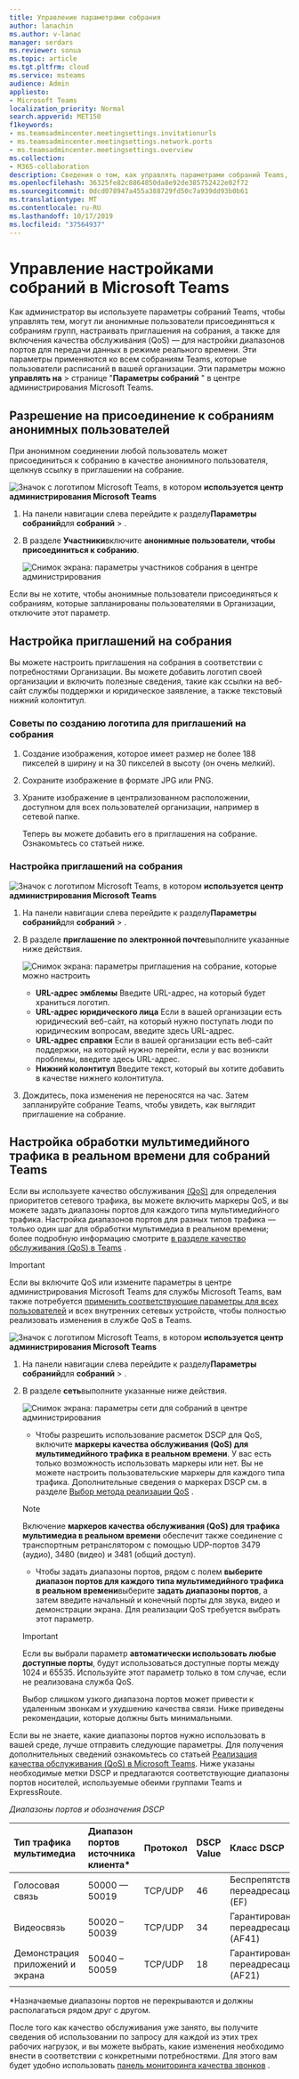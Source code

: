 ```yaml
---
title: Управление параметрами собрания
author: lanachin
ms.author: v-lanac
manager: serdars
ms.reviewer: sonua
ms.topic: article
ms.tgt.pltfrm: cloud
ms.service: msteams
audience: Admin
appliesto:
- Microsoft Teams
localization_priority: Normal
search.appverid: MET150
f1keywords:
- ms.teamsadmincenter.meetingsettings.invitationurls
- ms.teamsadmincenter.meetingsettings.network.ports
- ms.teamsadmincenter.meetingsettings.overview
ms.collection:
- M365-collaboration
description: Сведения о том, как управлять параметрами собраний Teams, которые пользователи расписаний в вашей организации.
ms.openlocfilehash: 36325fe82c8864850da8e92de385752422e02f72
ms.sourcegitcommit: 0dcd078947a455a388729fd50c7a939dd93b0b61
ms.translationtype: MT
ms.contentlocale: ru-RU
ms.lasthandoff: 10/17/2019
ms.locfileid: "37564937"
---
```

# <a name="manage-meeting-settings-in-microsoft-teams"></a>Управление настройками собраний в Microsoft Teams

Как администратор вы используете параметры собраний Teams, чтобы управлять тем, могут ли анонимные пользователи присоединяться к собраниям групп, настраивать приглашения на собрания, а также для включения качества обслуживания (QoS) — для настройки диапазонов портов для передачи данных в режиме реального времени. Эти параметры применяются ко всем собраниям Teams, которые пользователи расписаний в вашей организации. Эти параметры можно **управлять на** > странице "**Параметры собраний** " в центре администрирования Microsoft Teams.

## <a name="allow-anonymous-users-to-join-meetings"></a>Разрешение на присоединение к собраниям анонимных пользователей

При анонимном соединении любой пользователь может присоединиться к собранию в качестве анонимного пользователя, щелкнув ссылку в приглашении на собрание.

![Значок с логотипом](media/teams-logo-30x30.png) Microsoft Teams, в котором **используется центр администрирования Microsoft Teams**

1. На панели навигации слева перейдите к разделу**Параметры собраний**для **собраний** > .
2. В разделе **Участники**включите **анонимные пользователи, чтобы присоединиться к собранию**.

    ![Снимок экрана: параметры участников собрания в центре администрирования](media/meeting-settings-participants.png "Снимок экрана с параметрами участников собрания Teams в центре администрирования Microsoft Teams")

Если вы не хотите, чтобы анонимные пользователи присоединяться к собраниям, которые запланированы пользователями в Организации, отключите этот параметр.

## <a name="customize-meeting-invitations"></a>Настройка приглашений на собрания

Вы можете настроить приглашения на собрания в соответствии с потребностями Организации. Вы можете добавить логотип своей организации и включить полезные сведения, такие как ссылки на веб-сайт службы поддержки и юридическое заявление, а также текстовый нижний колонтитул.

### <a name="tips-for-creating-a-logo-for-meeting-invitations"></a>Советы по созданию логотипа для приглашений на собрания  

1. Создание изображения, которое имеет размер не более 188 пикселей в ширину и на 30 пикселей в высоту (он очень мелкий).
2. Сохраните изображение в формате JPG или PNG.
3. Храните изображение в централизованном расположении, доступном для всех пользователей организации, например в сетевой папке.

    Теперь вы можете добавить его в приглашения на собрание. Ознакомьтесь со статьей ниже.

### <a name="customize-your-meeting-invitations"></a>Настройка приглашений на собрания

![Значок с логотипом](media/teams-logo-30x30.png) Microsoft Teams, в котором **используется центр администрирования Microsoft Teams**

1. На панели навигации слева перейдите к разделу**Параметры собраний**для **собраний** > .
2. В разделе **приглашение по электронной почте**выполните указанные ниже действия.

    ![Снимок экрана: параметры приглашения на собрание, которые можно настроить](media/meeting-settings-invitation.png "Снимок экрана с параметрами приглашения на собрание, которые можно настроить для собраний Teams")

    - **URL-адрес эмблемы** Введите URL-адрес, на который будет храниться логотип.
    - **URL-адрес юридического лица** Если в вашей организации есть юридический веб-сайт, на который нужно поступать люди по юридическим вопросам, введите здесь URL-адрес.
    - **URL-адрес справки** Если в вашей организации есть веб-сайт поддержки, на который нужно перейти, если у вас возникли проблемы, введите здесь URL-адрес.
    - **Нижний колонтитул** Введите текст, который вы хотите добавить в качестве нижнего колонтитула.
3. Дождитесь, пока изменения не переносятся на час. Затем запланируйте собрание Teams, чтобы увидеть, как выглядит приглашение на собрание.  

## <a name="set-how-you-want-to-handle-real-time-media-traffic-for-teams-meetings"></a>Настройка обработки мультимедийного трафика в реальном времени для собраний Teams

<a name="bknetwork"> </a>

Если вы используете качество обслуживания [(QoS)](qos-in-teams.md) для определения приоритетов сетевого трафика, вы можете включить маркеры QoS, и вы можете задать диапазоны портов для каждого типа мультимедийного трафика. Настройка диапазонов портов для разных типов трафика — только один шаг для обработки мультимедиа в реальном времени; более подробную информацию смотрите [в разделе качество обслуживания (QoS) в Teams](qos-in-teams.md) .

> [!IMPORTANT]
> Если вы включите QoS или измените параметры в центре администрирования Microsoft Teams для службы Microsoft Teams, вам также потребуется [применить соответствующие параметры для всех пользователей](QoS-in-Teams-clients.md) и всех внутренних сетевых устройств, чтобы полностью реализовать изменения в службе QoS в Teams.

 ![Значок с логотипом](media/teams-logo-30x30.png) Microsoft Teams, в котором **используется центр администрирования Microsoft Teams**

1. На панели навигации слева перейдите к разделу**Параметры собраний**для **собраний** > .
2. В разделе **сеть**выполните указанные ниже действия.

    ![Снимок экрана: параметры сети для собраний в центре администрирования](media/meeting-settings-network.png "Снимок экрана с параметрами сети для собраний Teams в центре администрирования Microsoft Teams")

    - Чтобы разрешить использование расметок DSCP для QoS, включите **маркеры качества обслуживания (QoS) для мультимедийного трафика в реальном времени**. У вас есть только возможность использовать маркеры или нет. Вы не можете настроить пользовательские маркеры для каждого типа трафика. Дополнительные сведения о маркерах DSCP см. в разделе [Выбор метода реализации QoS](QoS-in-Teams.md#select-a-qos-implementation-method) .
    > [!NOTE] 
    > Включение **маркеров качества обслуживания (QoS) для трафика мультимедиа в реальном времени** обеспечит также соединение с транспортным ретранслятором с помощью UDP-портов 3479 (аудио), 3480 (видео) и 3481 (общий доступ).
    - Чтобы задать диапазоны портов, рядом с полем **выберите диапазон портов для каждого типа мультимедийного трафика в реальном времени**выберите **задать диапазоны портов**, а затем введите начальный и конечный порты для звука, видео и демонстрации экрана. Для реализации QoS требуется выбрать этот параметр.
    > [!IMPORTANT]
    > Если вы выбрали параметр **автоматически использовать любые доступные порты**, будут использоваться доступные порты между 1024 и 65535. Используйте этот параметр только в том случае, если не реализована служба QoS.
    >
    > Выбор слишком узкого диапазона портов может привести к удаленным звонкам и ухудшению качества связи. Ниже приведены рекомендации, которые должны быть минимальными.

Если вы не знаете, какие диапазоны портов нужно использовать в вашей среде, лучше отправить следующие параметры. Для получения дополнительных сведений ознакомьтесь со статьей [Реализация качества обслуживания (QoS) в Microsoft Teams](QoS-in-Teams.md). Ниже указаны необходимые метки DSCP и предлагаются соответствующие диапазоны портов носителей, используемые обеими группами Teams и ExpressRoute.

_Диапазоны портов и обозначения DSCP_

Тип трафика мультимедиа| Диапазон портов источника клиента\* |Протокол|DSCP Value|Класс DSCP|
|:---             |:---                         |:---    |:---      |:---      |
|Голосовая связь            | 50000 — 50019               |TCP/UDP |46        |Беспрепятственная переадресация (EF)|
|Видеосвязь            | 50020 – 50039               |TCP/UDP |34        |Гарантированная переадресация (AF41)|
|Демонстрация приложений и экрана| 50040 – 50059      |TCP/UDP |18        |Гарантированная переадресация (AF21)|
| | | | |

\*Назначаемые диапазоны портов не перекрываются и должны располагаться рядом друг с другом.

После того как качество обслуживания уже занято, вы получите сведения об использовании по запросу для каждой из этих трех рабочих нагрузок, и вы можете выбрать, какие изменения необходимо внести в соответствии с конкретными потребностями. Для этого вам будет удобно использовать [панель мониторинга качества звонков](turning-on-and-using-call-quality-dashboard.md) .
